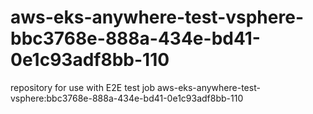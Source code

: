 # aws-eks-anywhere-test-vsphere-bbc3768e-888a-434e-bd41-0e1c93adf8bb-110
repository for use with E2E test job aws-eks-anywhere-test-vsphere:bbc3768e-888a-434e-bd41-0e1c93adf8bb-110
